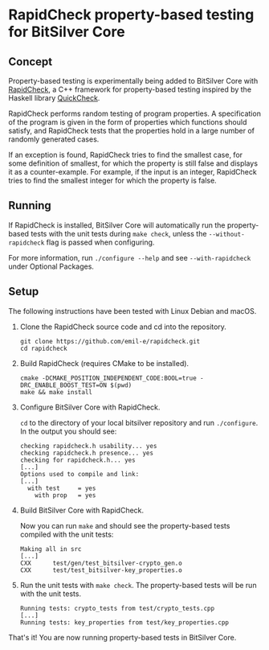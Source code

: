 # RapidCheck property-based testing for BitSilver Core

## Concept

Property-based testing is experimentally being added to BitSilver Core with
[RapidCheck](https://github.com/emil-e/rapidcheck), a C++ framework for
property-based testing inspired by the Haskell library
[QuickCheck](https://hackage.haskell.org/package/QuickCheck).

RapidCheck performs random testing of program properties. A specification of the
program is given in the form of properties which functions should satisfy, and
RapidCheck tests that the properties hold in a large number of randomly
generated cases.

If an exception is found, RapidCheck tries to find the smallest case, for some
definition of smallest, for which the property is still false and displays it as
a counter-example. For example, if the input is an integer, RapidCheck tries to
find the smallest integer for which the property is false.

## Running

If RapidCheck is installed, BitSilver Core will automatically run the
property-based tests with the unit tests during `make check`, unless the
`--without-rapidcheck` flag is passed when configuring.

For more information, run `./configure --help` and see `--with-rapidcheck` under
Optional Packages.

## Setup

The following instructions have been tested with Linux Debian and macOS.

1. Clone the RapidCheck source code and cd into the repository.

    ```shell
    git clone https://github.com/emil-e/rapidcheck.git
    cd rapidcheck
    ```

2. Build RapidCheck (requires CMake to be installed).

    ```shell
    cmake -DCMAKE_POSITION_INDEPENDENT_CODE:BOOL=true -DRC_ENABLE_BOOST_TEST=ON $(pwd)
    make && make install
    ```

3. Configure BitSilver Core with RapidCheck.

    `cd` to the directory of your local bitsilver repository and run
    `./configure`. In the output you should see:

    ```shell
    checking rapidcheck.h usability... yes
    checking rapidcheck.h presence... yes
    checking for rapidcheck.h... yes
    [...]
    Options used to compile and link:
    [...]
      with test     = yes
        with prop   = yes
    ```

4. Build BitSilver Core with RapidCheck.

    Now you can run `make` and should see the property-based tests compiled with
    the unit tests:

    ```shell
    Making all in src
    [...]
    CXX      test/gen/test_bitsilver-crypto_gen.o
    CXX      test/test_bitsilver-key_properties.o
    ```

5. Run the unit tests with `make check`. The property-based tests will be run
   with the unit tests.

    ```shell
    Running tests: crypto_tests from test/crypto_tests.cpp
    [...]
    Running tests: key_properties from test/key_properties.cpp
    ```

That's it! You are now running property-based tests in BitSilver Core.
